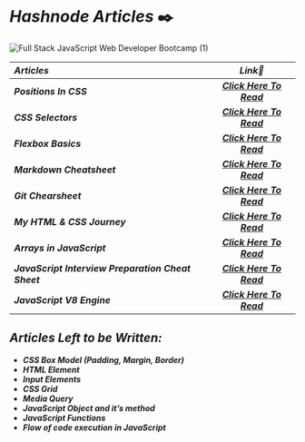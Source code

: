# _Hashnode Articles_  ✒️
![Full Stack JavaScript Web Developer Bootcamp (1)](https://user-images.githubusercontent.com/91872149/208295197-1272896e-e2ef-47d0-b6ae-2f56e42c8adc.png)


| _Articles_                       |   _Link🔗_   | 
| :---                          |  :----:   |
| <b>_Positions In CSS_</b>              | <b>_[Click Here To Read](https://anupamkumarkrishnan.hashnode.dev/position-property-in-css)_</b> |
| <b>_CSS Selectors_</b>                 |   <b>_[Click Here To Read](https://anupamkumarkrishnan.hashnode.dev/css-selector-all-you-need-to-know)_</b>   | 
| <b>_Flexbox Basics_</b>                | <b>_[Click Here To Read](https://anupamkumarkrishnan.hashnode.dev/get-started-with-flexbox)_</b> |
| <b>_Markdown Cheatsheet_</b>           | <b>_[Click Here To Read](https://anupamkumarkrishnan.hashnode.dev/markdown-cheatsheet)_</b> |
| <b>_Git Chearsheet_</b>                | <b>_[Click Here To Read](https://anupamkumarkrishnan.hashnode.dev/git-cheatsheet)_</b> |
| <b>_My HTML & CSS Journey_</b>         | <b>_[Click Here To Read](https://anupamkumarkrishnan.hashnode.dev/my-html-css-journey)_</b> |
| <b>_Arrays in JavaScript_</b>          | <b>_[Click Here To Read](https://anupamkumarkrishnan.hashnode.dev/arrays-in-javascript-an-in-depth-guide)_</b> |
| <b>_JavaScript Interview Preparation Cheat Sheet_</b> | <b>_[Click Here To Read](https://anupamkumarkrishnan.hashnode.dev/javascript-interview-preparation-cheat-sheet)_</b> |
| <b>_JavaScript V8 Engine_</b>          |  <b>_[Click Here To Read](https://anupamkumarkrishnan.hashnode.dev/javascript-v8-engine-in-node-js)_</b> |

## _Articles Left to be Written:_
- _**CSS Box Model (Padding, Margin, Border)**_
- _**HTML Element**_
- _**Input Elements**_
- _**CSS Grid**_
- _**Media Query**_ 
- _**JavaScript Object and it’s method**_
- _**JavaScript Functions**_
- _**Flow of code execution in JavaScript**_
